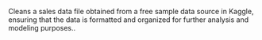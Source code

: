Cleans a sales data file obtained from a free sample data source in Kaggle, ensuring that the data is formatted and organized for further analysis and modeling purposes..
